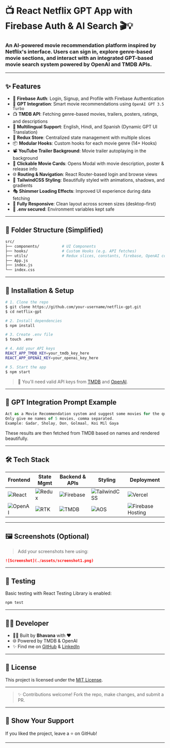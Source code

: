 # 📺 React Netflix GPT App with Firebase Auth & AI Search 🎬💡

### An AI-powered movie recommendation platform inspired by Netflix's interface. Users can sign in, explore genre-based movie sections, and interact with an integrated GPT-based movie search system powered by OpenAI and TMDB APIs.

---

## ✨ Features

- 🔐 **Firebase Auth**: Login, Signup, and Profile with Firebase Authentication
- 🧠 **GPT Integration**: Smart movie recommendations using `OpenAI GPT 3.5 Turbo`
- 📺 **TMDB API**: Fetching genre-based movies, trailers, posters, ratings, and descriptions
- 📜 **Multilingual Support**: English, Hindi, and Spanish (Dynamic GPT UI Translation)
- 🧰 **Redux Store**: Centralized state management with multiple slices
- 📦 **Modular Hooks**: Custom hooks for each movie genre (14+ Hooks)
- 📽️ **YouTube Trailer Background**: Movie trailer autoplaying in the background
- 🎥 **Clickable Movie Cards**: Opens Modal with movie description, poster & release info
- 🌐 **Routing & Navigation**: React Router-based login and browse views
- 🎨 **TailwindCSS Styling**: Beautifully styled with animations, shadows, and gradients
- 🎭 **Shimmer Loading Effects**: Improved UI experience during data fetching
- 🦾 **Fully Responsive**: Clean layout across screen sizes (desktop-first)
- 🚫 **.env secured**: Environment variables kept safe

---

## 📂 Folder Structure (Simplified)

```bash
src/
├── components/          # UI Components
├── hooks/               # Custom Hooks (e.g. API fetches)
├── utils/               # Redux slices, constants, firebase, OpenAI config
├── App.js
├── index.js
└── index.css
```

---

## 🔧 Installation & Setup

```bash
# 1. Clone the repo
$ git clone https://github.com/your-username/netflix-gpt.git
$ cd netflix-gpt

# 2. Install dependencies
$ npm install

# 3. Create .env file
$ touch .env

# 4. Add your API keys
REACT_APP_TMDB_KEY=your_tmdb_key_here
REACT_APP_OPENAI_KEY=your_openai_key_here

# 5. Start the app
$ npm start
```

> 🔑 You'll need valid API keys from [TMDB](https://developer.themoviedb.org/) and [OpenAI](https://platform.openai.com/).

---

## 🧠 GPT Integration Prompt Example

```js
Act as a Movie Recommendation system and suggest some movies for the query: action-comedy.
Only give me names of 5 movies, comma separated.
Example: Gadar, Sholay, Don, Golmaal, Koi Mil Gaya
```

These results are then fetched from TMDB based on names and rendered beautifully.

---

## 🛠️ Tech Stack

| Frontend      | State Mgmt     | Backend & APIs    | Styling        | Deployment |
|---------------|----------------|-------------------|----------------|------------|
| ![React](https://img.shields.io/badge/React-20232A?style=flat&logo=react&logoColor=61DAFB) | ![Redux](https://img.shields.io/badge/Redux-593D88?style=flat&logo=redux&logoColor=white) | ![Firebase](https://img.shields.io/badge/Firebase-ffca28?style=flat&logo=firebase&logoColor=black) | ![TailwindCSS](https://img.shields.io/badge/TailwindCSS-06B6D4?style=flat&logo=tailwindcss&logoColor=white) | ![Vercel](https://img.shields.io/badge/Vercel-000?style=flat&logo=vercel&logoColor=white) |
| ![OpenAI](https://img.shields.io/badge/OpenAI-412991?style=flat&logo=openai&logoColor=white) | ![RTK](https://img.shields.io/badge/Redux_Toolkit-purple?style=flat) | ![TMDB](https://img.shields.io/badge/TMDB-01b4e4?style=flat&logoColor=white) | ![AOS](https://img.shields.io/badge/AOS-Animation-green?style=flat) | ![Firebase Hosting](https://img.shields.io/badge/Hosted_on-Firebase-yellow?style=flat) |

---

## 🖼️ Screenshots (Optional)

> Add your screenshots here using:

```md
![Screenshot](./assets/screenshot1.png)
```

---

## 🧪 Testing

Basic testing with React Testing Library is enabled:
```bash
npm test
```

---

## 🧑‍💻 Developer

- 👩‍💻 Built by **Bhavana** with ❤️
- 🌐 Powered by TMDB & OpenAI
- ✨ Find me on [GitHub](https://github.com/your-github) & [LinkedIn](https://linkedin.com/in/your-linkedin)

---

## 📜 License

This project is licensed under the [MIT License](LICENSE).

---

> ✨ Contributions welcome! Fork the repo, make changes, and submit a PR.

---

## 🌟 Show Your Support

If you liked the project, leave a ⭐️ on GitHub!

---

